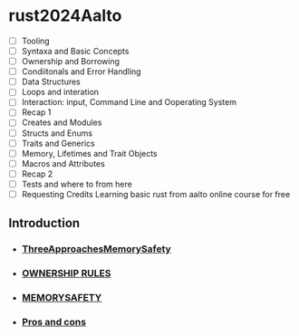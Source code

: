 # rust2024Aalto

- [ ] Tooling
- [ ] Syntaxa and Basic Concepts
- [ ] Ownership and Borrowing
- [ ] Condiitonals and Error Handling
- [ ] Data Structures
- [ ] Loops and interation
- [ ] Interaction: input, Command Line and Ooperating System
- [ ] Recap 1
- [ ] Creates and Modules
- [ ] Structs and Enums
- [ ] Traits and Generics
- [ ] Memory, Lifetimes and Trait Objects
- [ ] Macros and Attributes
- [ ] Recap 2
- [ ] Tests and where to from here
- [ ] Requesting Credits
Learning basic rust from aalto online course for free

## Introduction

  - ### [ThreeApproachesMemorySafety](ThreeApproachesMemorySafety.md)
  
  - ### [OWNERSHIP RULES](ownershiprules.md)
  
  - ### [MEMORYSAFETY](whyRust.md)
    
  - ### [Pros and cons](ProsAndCons.md)

